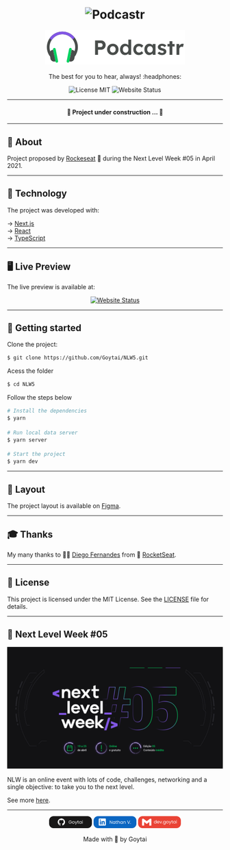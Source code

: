 <h1 align="center">
    <img src="/.github/banner.svg" alt="Podcastr"/>
</h1>

<p align="center">
    <img src="/.github/logo.svg" alt="Logo"/><br><br>
    The best for you to hear, always! :headphones:<br>
</p>

<p align="center">
    <img src="https://img.shields.io/github/license/Goytai/NLW5?color=6f48c9&style=for-the-badge" alt="License MIT" />
    <img src="https://img.shields.io/website?down_color=red&down_message=offline&style=for-the-badge&up_color=6f48c9&up_message=online&url=https%3A%2F%2Fnlw5.vercel.app%2F" alt="Website Status" />
</p>

------------
<h4 align="center">
    🚧 Project under construction ... 🚧
</h4>

------------
<h2>📖 About</h2>

Project proposed by <a href="https://rocketseat.com.br/">Rockeseat</a> 🚀 during the Next Level Week #05 in April 2021.

------------
<h2>🧪 Technology</h2>

The project was developed with:

&rarr; <a href="https://nextjs.org/">Next.js</a> <br>
&rarr; <a href="https://reactjs.org">React</a> <br>
&rarr; <a href="https://www.typescriptlang.org/">TypeScript</a> <br>

------------
<h2>🖥️ Live Preview</h2>
The live preview is available at: 

<p align="center">
    <a href="https://nlw5.vercel.app/"><img src="https://img.shields.io/website?down_color=red&down_message=offline&style=for-the-badge&up_color=6f48c9&up_message=online&url=https%3A%2F%2Fnlw5.vercel.app%2F" alt="Website Status" /></a>
</p>

------------
<h2>🔌 Getting started</h2>
Clone the project:

```bash
$ git clone https://github.com/Goytai/NLW5.git
```

Acess the folder

```bash
$ cd NLW5
```

Follow the steps below
```bash
# Install the dependencies
$ yarn

# Run local data server
$ yarn server

# Start the project
$ yarn dev
```
------------
<h2>🔖 Layout</h2>
The project layout is available on <a href="https://www.figma.com/file/is9KGod2KJ8eINasYTA0ad/Podcastr">Figma</a>.

------------
<h2>🎓 Thanks</h2>

My many thanks to 👨‍🏫 <a href="https://github.com/diego3g">Diego Fernandes</a> from 🚀 <a href="https://rocketseat.com.br/">RocketSeat</a>.

------------
<h2>📝 License</h2>
This project is licensed under the MIT License. See the <a href="https://github.com/Goytai/NLW5/blob/master/LICENSE">LICENSE</a> file for details.

------------
<h2>🚀 Next Level Week #05</h2>
<p align="center">
    <img src="/.github/nlw5.png" alt="Next Level Week"/>
</p>

NLW is an online event with lots of code, challenges, networking and a single objective: to take you to the next level.

See more <a href="https://nextlevelweek.com/">here</a>.

------------
<p align="center">
    <a href="https://github.com/Goytai"><img src="https://raw.githubusercontent.com/Goytai/goytai/master/github.svg" width="100px" alt="GitHub"/></a>
    <a href="https://www.linkedin.com/in/goytai/"><img src="https://raw.githubusercontent.com/Goytai/goytai/master/linkedin.svg" width="100px" alt="Linkedin"/></a>
    <a href="mailto:dev.goytai@gmail.com"><img src="https://raw.githubusercontent.com/Goytai/goytai/master/gmail.svg" width="100px" alt="Email"/></a>
</p>
<p align="center">Made with 💜 by Goytai</p><br>
